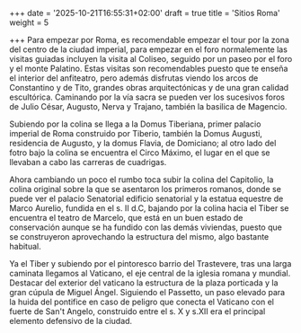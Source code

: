 +++
date = '2025-10-21T16:55:31+02:00'
draft = true
title = 'Sitios Roma'
weight = 5

+++
Para empezar por Roma, es recomendable empezar el tour por la zona del centro de la ciudad imperial, para empezar en el foro normalemente las visitas guiadas incluyen la visita al Coliseo, seguido por un paseo por el foro y el monte Palatino. Estas visitas son recomendables puesto que te enseña el interior del anfiteatro, pero además disfrutas viendo los arcos de Constantino y de Tito, grandes obras arquitectónicas y de una gran calidad escultórica. Caminando por la vía sacra se pueden ver los sucesivos foros de Julio César, Augusto, Nerva y Trajano, también la basilica de Magencio. 

Subiendo por la colina se llega a la Domus Tiberiana, primer palacio imperial de Roma construido por Tiberio, también la Domus Augusti, residencia de Augusto, y la domus Flavia, de Domiciano; al otro lado del fotro bajo la colina se encuentra el Circo Máximo, el lugar en el que se llevaban a cabo las carreras de cuadrigas. 

Ahora cambiando un poco el rumbo toca subir la colina del Capitolio, la colina original sobre la que se asentaron los primeros romanos, donde se puede ver el palacio Senatorial edificio senatorial y la estatua equestre de Marco Aurelio, fundida en el s. II d.C, bajando por la colina hacia el Tiber se encuentra el teatro de Marcelo, que está en un buen estado de conservación aunque se ha fundido con las demás viviendas, puesto que se construyeron aprovechando la estructura del mismo, algo bastante habitual. 

Ya el Tiber y subiendo por el pintoresco barrio del Trastevere, tras una larga caminata llegamos al Vaticano, el eje central de la iglesia romana y mundial. Destacar del exterior del vaticano la estructura de la plaza porticada y la gran cúpula de Miguel Ángel. Siguiendo el Passetto, un paso elevado para la huida del pontifice en caso de peligro que conecta el Vaticano con el fuerte de San't Angelo, construido entre el s. X y s.XII era el principal elemento defensivo de la ciudad. 

